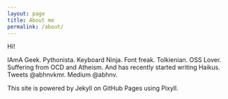 ```yaml
---
layout: page
title: About me
permalink: /about/
---
```


Hi!

IAmA Geek. Pythonista. Keyboard Ninja. Font freak. Tolkienian. OSS Lover. Suffering from OCD and Atheism. And has recently started writing Haikus. Tweets @abhnvkmr. Medium @abhnv.

This site is powered by Jekyll on GitHub Pages using Pixyll.
